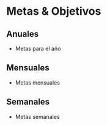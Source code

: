 # Metas & Objetivos

## Anuales
- Metas para el año

## Mensuales
- Metas mensuales

## Semanales
- Metas semanales